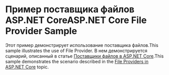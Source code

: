# <a name="aspnet-core-file-provider-sample"></a><span data-ttu-id="e723a-101">Пример поставщика файлов ASP.NET Core</span><span class="sxs-lookup"><span data-stu-id="e723a-101">ASP.NET Core File Provider Sample</span></span>

<span data-ttu-id="e723a-102">Этот пример демонстрирует использование поставщика файлов.</span><span class="sxs-lookup"><span data-stu-id="e723a-102">This sample illustrates the use of File Provider.</span></span> <span data-ttu-id="e723a-103">В нем демонстрируется сценарий, описанный в статье [Поставщики файлов в ASP.NET Core](https://docs.microsoft.com/aspnet/core/fundamentals/file-providers).</span><span class="sxs-lookup"><span data-stu-id="e723a-103">This sample demonstrates the scenario described in the [File Providers in ASP.NET Core](https://docs.microsoft.com/aspnet/core/fundamentals/file-providers) topic.</span></span>
